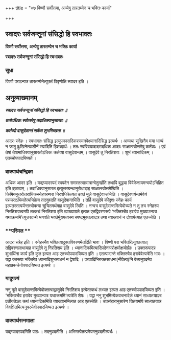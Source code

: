 +++
title = "०७ विष्णौ सर्वोत्तमा, अन्येषु तारतम्येन च भक्तिः कार्या"

+++


## स्वादरः सर्वजन्तूनां संसिद्धो हि स्वभावतः

**विष्णौ सर्वोत्तमा, अन्येषु तारतम्येन च भक्तिः कार्या**

**स्वादरः सर्वजन्तूनां संसिद्धो हि स्वभावतः**

### **सुधा**

विष्णौ पराऽन्यत्र तारतम्येनेत्युक्तं विवृणोति स्वादर इति ।

## **अनुव्याख्यानम्**

***स्वादरः सर्वजन्तूनां संसिद्धो हि स्वभावतः ॥***

***ततोऽधिकः स्वोत्तमेषु तदाधिक्यानुसारतः ॥***

***कर्तव्यो वासुदेवान्तं सर्वथा शुभमिच्छता ॥***

आदरः स्नेहः । स्वभावतः संसिद्ध इत्युपकारादिकरणमनपेक्ष्यानादिसिद्ध इत्यर्थः । अन्यथा सुखिनैव मया भाव्यं न जातु दुःखिनेत्याशीर्न स्यादिति हिशब्दार्थः । ततः स्वविषयादादरादधिक आदरः साक्षात्स्वोत्तमेषु कर्तव्यः । एवं तेषां तेषामाधिक्यानुसारतोऽधिकः कर्तव्या वासुदेवान्तम् । वासुदेवे तु निरतिशयः । शुभं ध्यानादिकम् । एतच्चोपपादयिष्यते ।

### **वाक्यार्थचन्द्रिका**

अधिक आदर इति । यद्यप्यादरपदं स्वपदेन समस्तत्वान्नात्रान्वेतुमर्हति तथापि बुद्ध्या विवेकेनायमन्वयोऽभिहित इति द्रष्टव्यम् । तदाधिक्यानुसारत इत्युत्तरग्रन्थानुरोधादाह साक्षात्स्वोत्तमेष्विति । किमियमुत्तरोत्तराधिकस्नेहपरम्परा निरवधिकेत्यत उक्तं मूले वासुदेवान्तमिति । वासुदेवपर्यन्तमेवेयं परम्पराऽभिमतेत्यभिप्रेत्य तदनुवदति वासुदेवान्तमिति । तर्हि वासुदेवे कीदृशः स्नेहः कार्य इत्यतस्तत्पर्यन्तत्त्वोक्त्या सूचितमर्थमाह वासुदेवे त्विति । नन्वत्र वासुदेवान्तमित्येवोच्यते न तु तत्र स्नेहस्य निरतिशयत्वमपि तत्कथं निरतिशय इति व्याख्यायते इत्यत एतद्विवरणरूपे ‘भक्तिश्चैव हरावेव मुख्याऽन्यत्र यथाक्रममि’त्युत्तरग्रन्थे भगवति भक्तेर्मुख्यत्वस्य स्पष्टमुक्तत्वादत्र तथा व्याख्यानं न दोषायेत्याह एतच्चेति ।

### **परिमल **

आदरः स्त्रेह इति । स्नेहस्यैव भक्तित्वादुक्तविवरणमेतदिति भावः । विष्णौ परा भक्तिरित्युक्तत्वात् तद्विवरणलाभायाह वासुदेवे तु निरतिशय इति । ध्यानादिकमित्यादिपदेनापरोक्षमोक्षयोर्ग्रहः । उक्तरूपादरः शुभार्थिना कार्य इति कुत इत्यत आह एतच्चोपपादयिष्यत इति । एतत्पादान्ते भक्तिश्चैव हरावेवेत्यत्रेति भावः । यद्वा क्तरूपा भक्तिरेव ध्यानादिशुभसाधनं न द्वेषादिः । परवादिभिरुक्तसाधना(नीवेत्य)नि वेत्यनुपदमेव महाप्रबन्धेनोपपादयिष्यत इत्यर्थः ।

### **यादुपत्यं**

ननु मूले वासुदेवान्तमित्येवोक्तत्वाद्वासुदेवे निरतिशय इत्येतत्कथं लभ्यत इत्यत आह एतच्चोपपादयिष्यत इति । ‘भक्तिश्चैव हरावेव मुख्यान्यत्र यथाक्रममि’त्यत्रेति शेषः । यद्वा ननु शुभमित्येकवचनादेकं ध्यानं साध्यतयाऽत्र प्रतीयतेऽतः कथं ध्यानादिकमिति व्याख्यानमित्यत आह एतच्चेति । उपसंहारानुसारेण त्रितयमपि साध्यतयात्र विवक्षितमित्यनुपदमेवोपपादयिष्यत इत्यर्थः ।

### **वाक्यार्थरत्नमाला**

यद्यप्यादरपदमिति पाठः । तदनुवदतीति । अभिमत्येतत्प्रमेयमनुवदतीत्यर्थः ।


